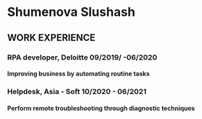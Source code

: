 # Shumenova Slushash

## WORK EXPERIENCE 
### RPA developer, Deloitte   09/2019/ -06/2020
#### Improving business by automating routine tasks 
### Helpdesk, Asia - Soft     10/2020 - 06/2021
#### Perform remote troubleshooting through diagnostic techniques